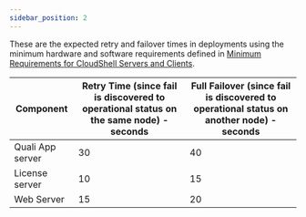 ```yaml
---
sidebar_position: 2
---
```


These are the expected retry and failover times in deployments using the minimum hardware and software requirements defined in [Minimum Requirements for CloudShell Servers and Clients](../../cs-system-requirements/min-requirements-for-cs.md).

| Component | Retry Time (since fail is discovered to operational status on the same node) - seconds | Full Failover (since fail is discovered to operational status on another node) - seconds |
| --- | --- | --- |
| Quali App server | 30 | 40 |
| License server | 10 | 15 |
| Web Server | 15 | 20 |